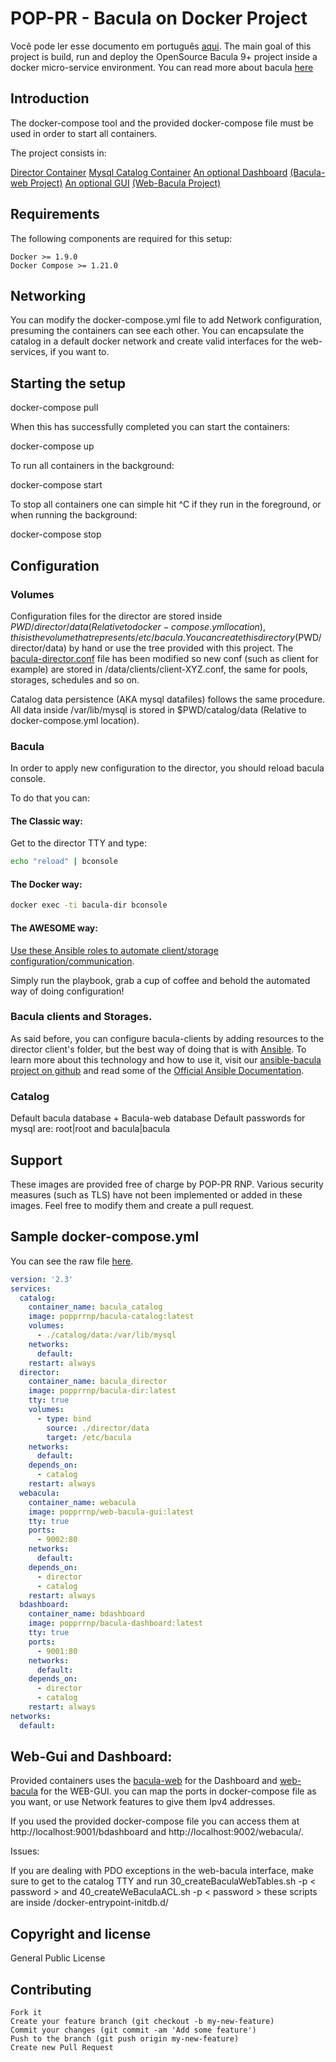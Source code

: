 # POP-PR - Bacula on Docker Project

Você pode ler esse documento em português [aqui](https://github.com/PoP-PR/bacula/blob/master/README.pt-br.md "Leia-me!").
The main goal of this project is build, run and deploy the OpenSource Bacula 9+ project inside a docker micro-service environment. You can read more about bacula [here](http://http://blog.bacula.org/ "Bacula Org")

## Introduction
The docker-compose tool and the provided docker-compose file must be used in order to start all containers.

The project consists in:

[Director Container](https://hub.docker.com/r/popprrnp/bacula-dir/ "Bacula Director Image")
[Mysql Catalog Container](https://hub.docker.com/r/popprrnp/bacula-catalog/ "Bacula Catalog Image")
[An optional Dashboard](https://hub.docker.com/r/popprrnp/bacula-dashboard/ "Bacula Dashboard Image") [(Bacula-web Project)](https://www.bacula-web.org/ "bacula web-Dashboard")
[An optional GUI](https://hub.docker.com/r/popprrnp/web-bacula-gui/ "Bacula WEB GUI Image") [(Web-Bacula Project)](https://github.com/wanderleihuttel/webacula "Web-bacula Project")

## Requirements

The following components are required for this setup:

    Docker >= 1.9.0
    Docker Compose >= 1.21.0

## Networking

You can modify the docker-compose.yml file to add Network configuration, presuming the containers can see each other. You can encapsulate the catalog in a default docker network and create valid interfaces for the web-services, if you want to.

## Starting the setup

docker-compose pull

When this has successfully completed you can start the containers:

docker-compose up

To run all containers in the background:

docker-compose start

To stop all containers one can simple hit ^C if they run in the foreground, or when running the background:

docker-compose stop

## Configuration

### Volumes

Configuration files for the director are stored inside $PWD/director/data (Relative to docker-compose.yml location), this is the volume that represents /etc/bacula. You can create this directory ($PWD/director/data) by hand or use the tree provided with this project. The [bacula-director.conf](https://github.com/PoP-PR/bacula/blob/master/director/templates/bacula-dir.conf "bacula-director.conf file") file has been modified so new conf (such as client for example) are stored in /data/clients/client-XYZ.conf, the same for pools, storages, schedules and so on. 

Catalog data persistence (AKA mysql datafiles) follows the same procedure. 
All data inside /var/lib/mysql is stored in $PWD/catalog/data (Relative to docker-compose.yml location).

### Bacula

In order to apply new configuration to the director, you should reload bacula console. 

To do that you can:

#### The Classic way:
Get to the director TTY and type: 
```bash 
echo "reload" | bconsole 
```


#### The Docker way:
```bash 
docker exec -ti bacula-dir bconsole
```


#### The AWESOME way:
[Use these Ansible roles to automate client/storage configuration/communication](https://github.com/PoP-PR/ansible-bacula "POP-PR ansible-bacula Project"). 

Simply run the playbook, grab a cup of coffee and behold the automated way of doing configuration!

### Bacula clients and Storages.

As said before, you can configure bacula-clients by adding resources to the director client's folder, but the best way of doing that is with [Ansible](https://www.ansible.com/ "Official Ansible Page"). To learn more about this technology and how to use it, visit our [ansible-bacula project on github](https://github.com/PoP-PR/ansible-bacula "POP-PR ansible-bacula Project") and read some of the [Official Ansible Documentation](https://docs.ansible.com/ "Ansible Docs").

### Catalog

Default bacula database + Bacula-web database
Default passwords for mysql are: root|root and bacula|bacula

## Support

These images are provided free of charge by POP-PR RNP. Various security measures (such as TLS)
have not been implemented or added in these images. Feel free to modify them and create a pull request.

## Sample docker-compose.yml
You can see the raw file [here](https://raw.githubusercontent.com/PoP-PR/bacula/master/docker-compose.yml "Compose Raw File").
```yml 
version: '2.3'
services:  
  catalog:
    container_name: bacula_catalog
    image: popprrnp/bacula-catalog:latest
    volumes:
      - ./catalog/data:/var/lib/mysql      
    networks: 
      default:
    restart: always
  director:
    container_name: bacula_director
    image: popprrnp/bacula-dir:latest
    tty: true
    volumes:
      - type: bind
        source: ./director/data
        target: /etc/bacula
    networks:      
      default:    
    depends_on: 
      - catalog
    restart: always
  webacula:
    container_name: webacula
    image: popprrnp/web-bacula-gui:latest
    tty: true
    ports:
      - 9002:80      
    networks:      
      default:    
    depends_on: 
      - director
      - catalog
    restart: always
  bdashboard:
    container_name: bdashboard
    image: popprrnp/bacula-dashboard:latest
    tty: true
    ports:
      - 9001:80    
    networks:      
      default:    
    depends_on: 
      - director
      - catalog
    restart: always
networks:  
  default:
```

## Web-Gui and Dashboard:

Provided containers uses the [bacula-web](https://www.bacula-web.org/ "bacula web-Dashboard") for the Dashboard and [web-bacula](https://github.com/wanderleihuttel/webacula "Web-bacula Project") for the WEB-GUI. you can map the ports in docker-compose file as you want, or use Network features to give them Ipv4 addresses.

If you used the provided docker-compose file you can access them at http://localhost:9001/bdashboard and http://localhost:9002/webacula/.

Issues: 

If you are dealing with PDO exceptions in the web-bacula interface, make sure to get to the catalog TTY and run    30_createBaculaWebTables.sh -p < password >  and 40_createWeBaculaACL.sh -p < password >  these scripts are inside /docker-entrypoint-initdb.d/

## Copyright and license

General Public License

## Contributing
    Fork it
    Create your feature branch (git checkout -b my-new-feature)
    Commit your changes (git commit -am 'Add some feature')
    Push to the branch (git push origin my-new-feature)
    Create new Pull Request